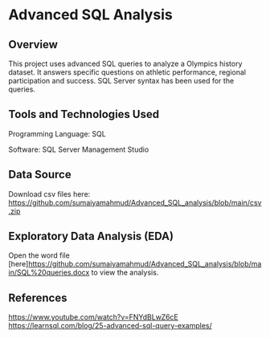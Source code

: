 # Advanced SQL Analysis

## Overview
This project uses advanced SQL queries to analyze a Olympics history dataset. It answers specific questions on athletic performance, regional participation and success. SQL Server syntax has been used for the queries.

## Tools and Technologies Used

Programming Language: SQL

Software: SQL Server Management Studio

## Data Source

Download csv files here: https://github.com/sumaiyamahmud/Advanced_SQL_analysis/blob/main/csv.zip

## Exploratory Data Analysis (EDA)

Open the word file [here]https://github.com/sumaiyamahmud/Advanced_SQL_analysis/blob/main/SQL%20queries.docx to view the analysis.

## References

https://www.youtube.com/watch?v=FNYdBLwZ6cE 
https://learnsql.com/blog/25-advanced-sql-query-examples/ 
